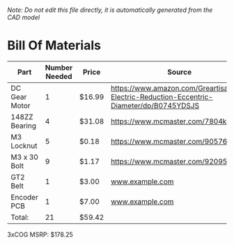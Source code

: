 ###### Note: Do not edit this file directly, it is automatically generated from the CAD model 
# Bill Of Materials 
 |Part|Number Needed|Price|Source| 
 |----|----------|-----|-----|
|DC Gear Motor|1|$16.99|https://www.amazon.com/Greartisan-Electric-Reduction-Eccentric-Diameter/dp/B0745YDSJS|
|148ZZ Bearing|4|$31.08|https://www.mcmaster.com/7804k116|
|M3 Locknut|5|$0.18|https://www.mcmaster.com/90576A102/|
|M3 x 30 Bolt|9|$1.17|https://www.mcmaster.com/92095a187|
|GT2 Belt|1|$3.00|www.example.com|
|Encoder PCB|1|$7.00|www.example.com|
|Total: |21|$59.42| |

 3xCOG MSRP: $178.25